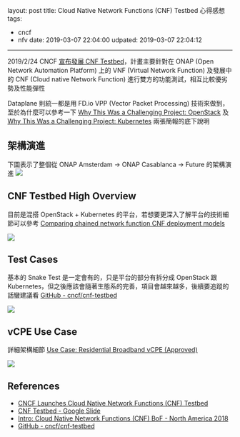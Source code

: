 layout: post
title: Cloud Native Network Functions (CNF) Testbed 心得感想
tags:
  - cncf
  - nfv
date: 2019-03-07 22:04:00
udpated: 2019-03-07 22:04:12
---

2019/2/24 CNCF [宣布發展 CNF Testbed][1]，計畫主要針對在 ONAP (Open Network Automation Platform) 上的 VNF (Virtual Network Function) 及發展中的 CNF (Cloud native Network Function) 進行雙方的功能測試，相互比較優劣勢及性能彈性

<!--more-->

Dataplane 則統一都是用 FD.io VPP (Vector Packet Processing) 技術來做到，至於為什麼可以參考一下 [Why This Was a Challenging Project: OpenStack][6] 及 [Why This Was a Challenging Project: Kubernetes][7] 兩張簡報的底下說明


## 架構演進
下圖表示了整個從 ONAP Amsterdam -> ONAP Casablanca -> Future 的架構演進
![](/images/cnf-1.png)

## CNF Testbed High Overview
目前是混搭 OpenStack + Kubernetes 的平台，若想要更深入了解平台的技術細節可以參考 [Comparing chained network function CNF deployment models][5]

![](/images/cnf-2.png)

## Test Cases
基本的 Snake Test 是一定會有的，只是平台的部分有拆分成 OpenStack 跟 Kubernetes，但之後應該會隨著生態系的完善，項目會越來越多，後續要追蹤的話蠻建議看 [GitHub - cncf/cnf-testbed][4]

![](/images/cnf-3.png)

## vCPE Use Case

詳細架構細節 [Use Case: Residential Broadband vCPE (Approved)][8]

![](/images/cnf-4.png)

## References

- [CNCF Launches Cloud Native Network Functions (CNF) Testbed][1]
- [CNF Testbed - Google Slide][2]
- [Intro: Cloud Native Network Functions (CNF) BoF - North America 2018][3]
- [GitHub - cncf/cnf-testbed][4]

[1]: https://www.cncf.io/announcement/2019/02/25/cncf-launches-cloud-native-network-functions-cnf-testbed/
[2]: https://docs.google.com/presentation/d/1nsPINvxQwZZR_7E4mAzr-50eFCBhbCHsmik6DI_yFA0/edit#slide=id.g5036f143e9_3_113
[3]: https://schd.ws/hosted_files/kccna18/c1/KubeCon%20NA%202018%20Intro_%20Cloud%20Native%20Network%20Functions%20BoF%2012-12-2018%20FINAL.pdf
[4]: https://github.com/cncf/cnf-testbed
[5]: https://github.com/cncf/cnf-testbed/tree/master/comparison/kubecon18-chained_nf_test
[6]: https://docs.google.com/presentation/d/1nsPINvxQwZZR_7E4mAzr-50eFCBhbCHsmik6DI_yFA0/edit#slide=id.g4fe85c61a7_48_102
[7]: https://docs.google.com/presentation/d/1nsPINvxQwZZR_7E4mAzr-50eFCBhbCHsmik6DI_yFA0/edit#slide=id.g4fe85c61a7_48_108
[8]: https://wiki.onap.org/pages/viewpage.action?pageId=3246168

